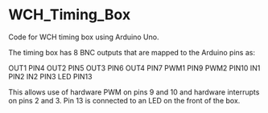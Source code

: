 WCH_Timing_Box
==============

Code for WCH timing box using Arduino Uno.

The timing box has 8 BNC outputs that are mapped to the Arduino pins as:

OUT1 PIN4
OUT2 PIN5
OUT3 PIN6
OUT4 PIN7
PWM1 PIN9
PWM2 PIN10
IN1  PIN2
IN2  PIN3
LED  PIN13

This allows use of hardware PWM on pins 9 and 10 and hardware interrupts on pins 2 and 3. Pin 13 is connected to an LED on the front of the box.